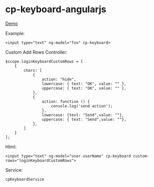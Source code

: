 
# cp-keyboard-angularjs

[Demo](https://cempehlivan.github.io/cp-keyboard-angularjs/example/)

Example:

    <input type="text" ng-model="foo" cp-keyboard>

Custom Add Rows
Controller:

    $scope.loginKeyboardCustomRows = [
        {
            chars: [
                {
                    action: "hide",
                    lowercase: { text: "OK", value: "" },
                    uppercase: { text: "OK", value: "" },
                },
                {
                    action: function () {
                        console.log('send action');
                    },
                    lowercase: {text: "Send",value: ""},
                    uppercase: { text: "Send",value: ""},
                },
            ]
        }
    ];
 Html:

    <input type="text" ng-model="user.userName" cp-keyboard custom-rows="loginKeyboardCustomRows">

Service:

    cpKeyboardService

